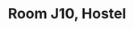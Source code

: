 ---
basin: 'Yes'
cudn: true
floor: First
grade: 7
images:
- /room_database/images/h/J10%203.JPG
- /room_database/images/h/J10%204.JPG
- /room_database/images/h/J10%201.JPG
- /room_database/images/h/J10%202.JPG
living_room: 'Yes'
location: Hostel
name: J10
network: Wired and Wireless
title: Room J10, Hostel
---